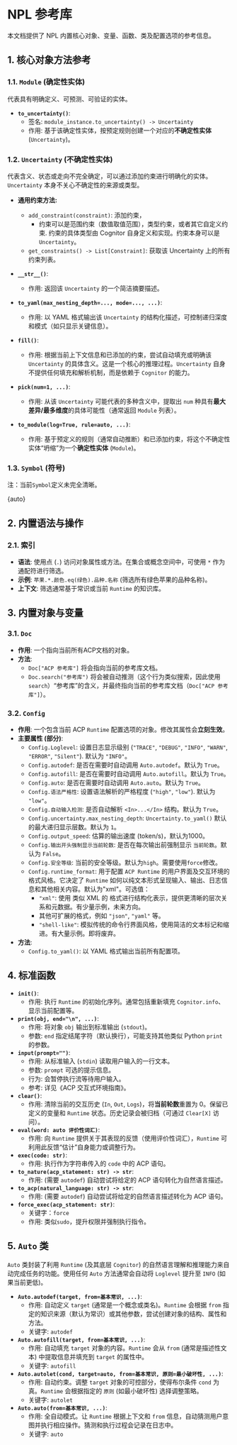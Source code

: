 # NPL 参考库
本文档提供了 NPL 内置核心对象、变量、函数、类及配置选项的参考信息。

## 1. 核心对象方法参考

### 1.1. `Module` (确定性实体)

代表具有明确定义、可预测、可验证的实体。

*   **`to_uncertainty()`**:
    *   签名: `module_instance.to_uncertainty() -> Uncertainty`
    *   作用: 基于该确定性实体，按预定规则创建一个对应的**不确定性实体** (`Uncertainty`)。

### 1.2. `Uncertainty` (不确定性实体)

代表含义、状态或走向不完全确定，可以通过添加约束进行明确化的实体。`Uncertainty` 本身不关心不确定性的来源或类型。

*   **通用约束方法:**
    - `add_constraint(constraint)`: 添加约束，
      * 约束可以是范围约束（数值取值范围），类型约束，或者其它自定义约束. 约束的具体类型由 Cognitor 自身定义和实现。约束本身可以是 `Uncertainty`。
    - `get_constraints() -> List[Constraint]`: 获取该 Uncertainty 上的所有约束列表。

*   **`__str__()`**:
    *   作用: 返回该 `Uncertainty` 的一个简洁摘要描述。
*   **`to_yaml(max_nesting_depth=..., mode=..., ...)`**:
    *   作用: 以 YAML 格式输出该 `Uncertainty` 的结构化描述，可控制递归深度和模式（如只显示关键信息）。
*   **`fill()`**:
    *   作用: 根据当前上下文信息和已添加的约束，尝试自动填充或明确该 `Uncertainty` 的具体含义。这是一个核心的推理过程。`Uncertainty` 自身不提供任何填充和解析机制，而是依赖于 `Cognitor` 的能力。
*   **`pick(num=1, ...)`**:
    *   作用: 从该 `Uncertainty` 可能代表的多种含义中，提取出 `num` 种具有**最大差异/最多维度**的具体可能性（通常返回 `Module` 列表）。
*   **`to_module(log=True, rule=auto, ...)`**:
    *   作用: 基于预定义的规则（通常自动推断）和已添加约束，将这个不确定性实体“坍缩”为一个**确定性实体** (`Module`)。

### 1.3. `Symbol` (符号)
注：当前`Symbol`定义未完全清晰。

{auto}

## 2. 内置语法与操作

### 2.1. 索引

*   **语法**: 使用点 (`.`) 访问对象属性或方法。在集合或概念空间中，可使用 `*` 作为通配符进行筛选。
*   **示例**: `苹果.*.颜色.eq(绿色).品种.名称` (筛选所有绿色苹果的品种名称)。
*   **上下文**: 筛选通常基于常识或当前 `Runtime` 的知识库。

## 3. 内置对象与变量
### 3.1. `Doc`
* **作用**: 一个指向当前所有ACP文档的对象。
* **方法**:
	* `Doc["ACP 参考库"]` 将会指向当前的参考库文档。
	* `Doc.search("参考库")` 将会被自动推测（这个行为类似搜索，因此使用`search`）“参考库”的含义，并最终指向当前的参考库文档（`Doc["ACP 参考库"]`）。

### 3.2. `Config`

*   **作用**: 一个包含当前 ACP `Runtime` 配置选项的对象。修改其属性会**立刻生效**。
*   **主要属性 (部分)**:
    *   `Config.Loglevel`: 设置日志显示级别 (`"TRACE"`, `"DEBUG"`, `"INFO"`, `"WARN"`, `"ERROR"`, `"Silent"`). 默认为 `"INFO"`。
    *   `Config.autodef`: 是否在需要时自动调用 `Auto.autodef`。默认为 `True`。
    *   `Config.autofill`: 是否在需要时自动调用 `Auto.autofill`。默认为 `True`。
    *   `Config.auto`: 是否在需要时自动调用 `Auto.auto`。默认为 `True`。
    *   `Config.语法严格性`: 设置语法解析的严格程度 (`"high"`, `"low"`). 默认为 `"low"`。
    *   `Config.自动输入检测`: 是否自动解析 `<In>...</In>` 结构。默认为 `True`。
    *   `Config.uncertainty.max_nesting_depth`: `Uncertainty.to_yaml()` 默认的最大递归显示层数。默认为 `1`。
    *   `Config.output_speed`: 估算的输出速度 (token/s)，默认为1000。
    *   `Config.输出开头强制显示当前轮数`: 是否在每次输出前强制显示 `当前轮数`。默认为 `False`。
    *   `Config.安全等级`: 当前的安全等级。默认为`high`。需要使用`force`修改。
    *   `Config.runtime_format`: 用于配置 `ACP Runtime` 的用户界面及交互环境的格式风格。它决定了 `Runtime` 如何以纯文本形式呈现输入、输出、日志信息和其他相关内容。默认为"xml"。可选值：
	    *  `"xml"`: 使用 类似 XML 的 格式进行结构化表示，提供更清晰的层次关系和元数据。有少量示例，未来方向。
	    * 其他可扩展的格式，例如 `"json"`, `"yaml"` 等。
	    *  `"shell-like"`: 模拟传统的命令行界面风格，使用简洁的文本标记和缩进。有大量示例。即将废弃。
*   **方法**:
    *   `Config.to_yaml()`: 以 YAML 格式输出当前所有配置项。

## 4. 标准函数

*   **`init()`**:
    *   作用: 执行 `Runtime` 的初始化序列。通常包括重新填充 `Cognitor.info`、显示当前配置等。
*   **`print(obj, end="\n", ...)`**:
    *   作用: 将对象 `obj` 输出到标准输出 (`stdout`)。
    *   参数: `end` 指定结尾字符（默认换行），可能支持其他类似 Python `print` 的参数。
*   **`input(prompt="")`**:
    *   作用: 从标准输入 (`stdin`) 读取用户输入的一行文本。
    *   参数: `prompt` 可选的提示信息。
    *   行为: 会暂停执行流等待用户输入。
    *   参考: 详见《ACP 交互式环境指南》。
*   **`clear()`**:
    *   作用: 清除当前的交互历史 (`In`, `Out`, `Logs`)，将**当前轮数**重置为 0。保留已定义的变量和 `Runtime` 状态。历史记录会被归档（可通过 `Clear[X]` 访问）。
*   **`eval(word: auto 评价性词汇)`**:
    *   作用: 向 `Runtime` 提供关于其表现的反馈（使用评价性词汇），`Runtime` 可利用此反馈“估计”自身能力或调整行为。
*   **`exec(code: str)`**:
    *   作用: 执行作为字符串传入的 `code` 中的 ACP 语句。
*   **`to_nature(acp_statement: str) -> str`**:
    *   作用: (需要 `autodef`) 自动尝试将给定的 ACP 语句转化为自然语言描述。
*   **`to_acp(natural_language: str) -> str`**:
    *   作用: (需要 `autodef`) 自动尝试将给定的自然语言描述转化为 ACP 语句。
*   **`force_exec(acp_statement: str)`**:
	*   关键字：`force`
    *   作用: 类似`sudo`，提升权限并强制执行指令。

## 5. `Auto` 类

`Auto` 类封装了利用 `Runtime` (及其底层 `Cognitor`) 的自然语言理解和推理能力来自动完成任务的功能。使用任何 `Auto` 方法通常会自动将 `Loglevel` 提升至 `INFO` (如果当前更低)。

*   **`Auto.autodef(target, from=基本常识, ...)`**:
    *   作用: 自动定义 `target` (通常是一个概念或类名)。`Runtime` 会根据 `from` 指定的知识来源（默认为常识）或其他参数，尝试创建对象的结构、属性和方法。
    *   关键字: `autodef`
*   **`Auto.autofill(target, from=基本常识, ...)`**:
    *   作用: 自动填充 `target` 对象的内容。`Runtime` 会从 `from` (通常是描述性文本) 中提取信息并填充到 `target` 的属性中。
    *   关键字: `autofill`
*   **`Auto.autolet(cond, target=auto, from=基本常识, 原则=最小破坏性, ...)`**:
    *   作用: 自动约束。调整 `target` 对象的可控部分，使得布尔条件 `cond` 为真。`Runtime` 会根据指定的 `原则` (如最小破坏性) 选择调整策略。
    *   关键字: `autolet`
*   **`Auto.auto(from=基本常识, ...)`**:
    *   作用: 全自动模式。让 `Runtime` 根据上下文和 `from` 信息，自动猜测用户意图并执行相应操作。猜测和执行过程会记录在日志中。
    *   关键字: `auto`
